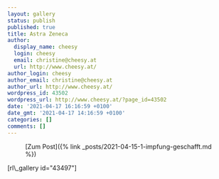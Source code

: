 ```yaml
---
layout: gallery
status: publish
published: true
title: Astra Zeneca
author:
  display_name: cheesy
  login: cheesy
  email: christine@cheesy.at
  url: http://www.cheesy.at/
author_login: cheesy
author_email: christine@cheesy.at
author_url: http://www.cheesy.at/
wordpress_id: 43502
wordpress_url: http://www.cheesy.at/?page_id=43502
date: '2021-04-17 16:16:59 +0100'
date_gmt: '2021-04-17 14:16:59 +0100'
categories: []
comments: []
---
```

<!-- wp:core-embed/wordpress {"url":"http://www.cheesy.at/2021/04/1-impfung-geschafft/","type":"rich","providerNameSlug":"cheesy-at","className":""} -->
<figure class="wp-block-embed-wordpress wp-block-embed is-type-rich is-provider-cheesy-at">
<div class="wp-block-embed__wrapper">
[Zum Post]({% link _posts/2021-04-15-1-impfung-geschafft.md %})
</div>
</figure>
<!-- /wp:core-embed/wordpress -->
<!-- wp:paragraph -->
[rl\_gallery id="43497"]
<!-- /wp:paragraph -->
